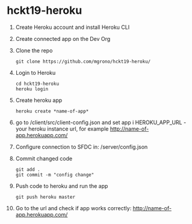 # hckt19-heroku

1. Create Heroku account and install Heroku CLI
1. Create connected app on the Dev Org

1. Clone the repo
	```
    git clone https://github.com/mgrono/hckt19-heroku/
    ```
1. Login to Heroku
	```
    cd hckt19-heroku
	heroku login
    ```

1. Create heroku app
	```
    heroku create *name-of-app*
    ```
1. go to /client/src/client-config.json and set app i
    HEROKU_APP_URL - your heroku instance url, for example http://name-of-app.herokuapp.com/

1. Configure connection to SFDC in: /server/config.json  
1. Commit changed code
    ```
    git add . 
    git commit -m "config change"
    ```
1. Push code to heroku and run the app
	```
    git push heroku master
    ```
1. Go to the url and check if app works correctly: http://name-of-app.herokuapp.com/
